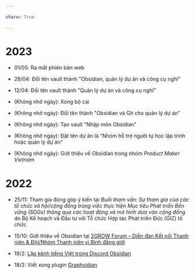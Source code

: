 ---  
share: True  
---  
# 2023  
- 01/05: Ra mắt phiên bản web  
- 28/04: Đổi tên vault thành "Obsidian, quản lý dự án và công cụ nghĩ"   
- 12/04: Đổi tên vault thành "Quản lý dự án và công cụ nghĩ"   
- (Không nhớ ngày): Xong bộ cài  
- (Không nhớ ngày): Đổi tên thành "Obsidian và Git cho quản lý dự án"   
- (Không nhớ ngày): Tạo vault "Nhập môn Obsidian"   
- (Không nhớ ngày): Đặt tên dự án là "Nhóm hỗ trợ người tự học lập trình hoặc quản lý dự án"    
- (Không nhớ ngày): Giới thiệu về Obsidian trong nhóm *Product Maker Vietnam*  
  
# 2022  
- 25/11: Tham gia đóng góp ý kiến tại *Buổi tham vấn: Sự tham gia của các tổ chức xã hội/cộng đồng trong việc thực hiện Mục tiêu Phát triển Bền vững (SDGs) thông qua các hoạt động và mô hình dựa vào cộng đồng* do Bộ Kế hoạch và Đầu tư với Tổ chức Hợp tác Phát triển Đức (GIZ) tổ chức  
- 15/10: Giới thiệu về Obsidian tại [2GROW Forum – Diễn đàn Kết nối Thanh niên & Đội/Nhóm Thanh niên vì Bình đẳng giới](https://www.facebook.com/events/472983171387474/472983181387473/?active_tab=about "2GROW Forum: Kết nối - Giao thoa | Facebook")  
- 19/2: [Lập kênh tiếng Việt trong Discord Obsidian](https://discord.com/channels/686053708261228577/694233507500916796/944542788995923989)  
- 18/2: Viết xong plugin [Graphvidian](https://forum.obsidian.md/t/graphviz-and-hierarchical-graph-layout-a-review-and-plugin-proposal/31596/2?u=ooker)